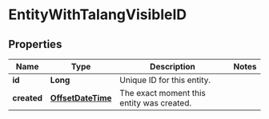 

# EntityWithTalangVisibleID

## Properties

Name | Type | Description | Notes
------------ | ------------- | ------------- | -------------
**id** | **Long** | Unique ID for this entity. | 
**created** | [**OffsetDateTime**](OffsetDateTime.md) | The exact moment this entity was created. | 



